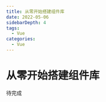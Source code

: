 ```yaml
---
title: 从零开始搭建组件库
date: 2022-05-06
sidebarDepth: 4
tags:
  - Vue
categories:
  - Vue
---
```


# 从零开始搭建组件库

待完成

